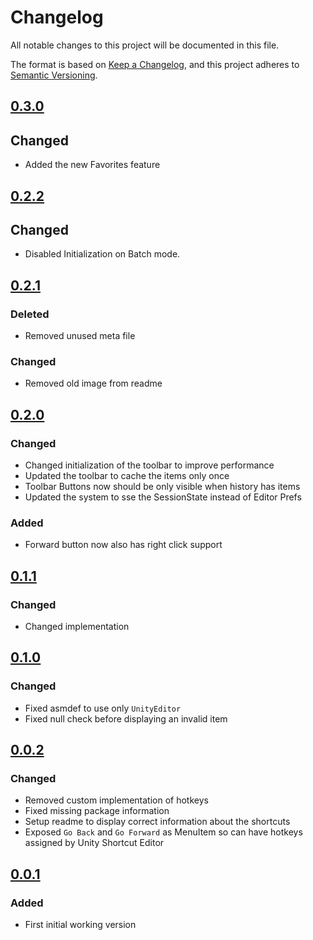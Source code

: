 # Changelog
All notable changes to this project will be documented in this file.

The format is based on [Keep a Changelog](https://keepachangelog.com/en/1.0.0/),
and this project adheres to [Semantic Versioning](https://semver.org/spec/v2.0.0.html).

## [0.3.0]
## Changed
- Added the new Favorites  feature

## [0.2.2]
## Changed 
- Disabled Initialization on Batch mode.

## [0.2.1]
### Deleted
- Removed unused meta file

### Changed
- Removed old image from readme

## [0.2.0]
### Changed
- Changed initialization of the toolbar to improve performance
- Updated the toolbar to cache the items only once
- Toolbar Buttons now should be only visible when history has items
- Updated the system to sse the SessionState instead of Editor Prefs

### Added
- Forward button now also has right click support

## [0.1.1]
### Changed
- Changed implementation

## [0.1.0]
### Changed
- Fixed asmdef to use only `UnityEditor`
- Fixed null check before displaying an invalid item

## [0.0.2]
### Changed
- Removed custom implementation of hotkeys
- Fixed missing package information
- Setup readme to display correct information about the shortcuts
- Exposed `Go Back` and `Go Forward` as MenuItem so can have hotkeys assigned by Unity Shortcut Editor


## [0.0.1]
### Added 
 - First initial working version

[0.3.0]: https://github.com/brunomikoski/UnityHistoryPanel/releases/tag/v0.3.0~~~~
[0.2.2]: https://github.com/brunomikoski/UnityHistoryPanel/releases/tag/v0.2.2
[0.2.1]: https://github.com/brunomikoski/UnityHistoryPanel/releases/tag/v0.2.1
[0.2.0]: https://github.com/brunomikoski/UnityHistoryPanel/releases/tag/v0.2.0
[0.1.1]: https://github.com/brunomikoski/UnityHistoryPanel/releases/tag/v0.1.1
[0.1.0]: https://github.com/brunomikoski/UnityHistoryPanel/releases/tag/v0.1.0
[0.0.2]: https://github.com/brunomikoski/UnityHistoryPanel/releases/tag/v0.0.2
[0.0.1]: https://github.com/brunomikoski/UnityHistoryPanel/releases/tag/v0.0.1